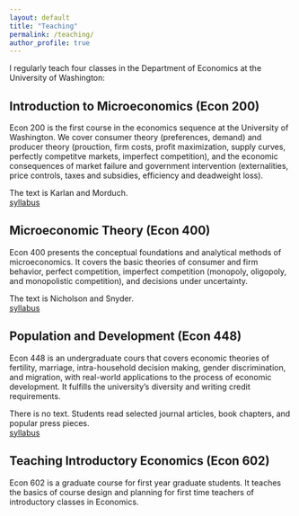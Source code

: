 ```yaml
---
layout: default
title: "Teaching"
permalink: /teaching/
author_profile: true
---
```


I regularly teach four classes in the Department of Economics at the University of Washington:

## Introduction to Microeconomics (Econ 200)  
   Econ 200 is the first course in the economics sequence at the University of Washington. We cover consumer theory (preferences, demand) and producer theory (prouction, firm costs, profit maximization, supply curves, perfectly competitve markets, imperfect competition), and the economic consequences of market failure and government intervention (externalities, price controls, taxes and subsidies, efficiency and deadweight loss).  

   The text is Karlan and Morduch.  
   [syllabus](https://melishka.github.io/teaching/Introduction-to-Microeconomics-Econ-200)

## Microeconomic Theory (Econ 400)  
   Econ 400 presents the conceptual foundations and analytical methods of microeconomics. It covers the basic theories of consumer and firm behavior, perfect competition, imperfect competition (monopoly, oligopoly, and monopolistic competition), and decisions under uncertainty.  
   
   The text is Nicholson and Snyder.  
   [syllabus](https://melishka.github.io/teaching/Microeconomic-Theory-Econ-400/)

## Population and Development (Econ 448)  
   Econ 448 is an undergraduate cours that covers economic theories of fertility, marriage, intra-household decision making, gender discrimination, and migration, with real-world applications to the process of economic development. It fulfills the university’s diversity and writing credit requirements.  
   
   There is no text.  Students read selected journal articles, book chapters, and popular press pieces.  
   [syllabus](https://melishka.github.io/teaching/Population-and-Development-Econ-448)
   
## Teaching Introductory Economics (Econ 602)   
   Econ 602 is a graduate course for first year graduate students.  It teaches the basics of course design and planning for first time teachers of introductory classes in Economics.
